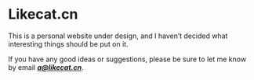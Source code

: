 # Likecat.cn

This is a personal website under design, and I haven’t decided what interesting things should be put on it.

If you have any good ideas or suggestions, please be sure to let me know by email **_<a@likecat.cn>_**.
